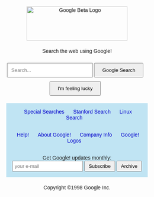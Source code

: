 <!DOCTYPE html>
<html lang="tr">
<head>
  <meta charset="UTF-8">
  <title>Google Beta</title>
    
  <style>
    body {
      font-family: Arial, sans-serif;
    }
    .logo {
      text-align: center;
      margin-top: 20px;
    }
    .search-box {
      text-align: center;
      margin: 20px;
    }
    .search-box input[type="text"] {
      width: 50%;
      padding: 10px;
      margin-top: 10px;
      margin-bottom: 10px;
    }
    .search-box input[type="submit"] {
      padding: 10px 20px;
      margin-right: 10px;
    }
    .links {
      width: 70%;
      margin: auto;
      padding: 15px;
      background-color: #c0e4f3;
      text-align: center;
    }
    .links a {
      text-decoration: none;
      color: #0000cc;
      padding: 5px;
      margin-right: 10px;
    }
    .subscription {
      width: 70%;
      margin: auto;
      padding: 15px;
      background-color: #c0e4f3;
      text-align: center;
    }
    .subscription form {
      display: inline;
    }
    .subscription input[type="email"] {
      padding: 5px;
    }
    .subscription input[type="submit"],
    .subscription button {
      padding: 5px 10px;
    }
    footer {
      text-align: center;
      margin-top: 20px;
    }
    </style>
</head>
<body>
  <div class="logo">
    <img src="https://web.archive.org/web/19990504112211im_/http://www.google.com/google.jpg" alt="Google Beta Logo" width="272" height="92">
  </div>

  <div class="search-box">
    <p>Search the web using Google!</p>
    <input type="text" placeholder="Search...">
    <input type="submit" value="Google Search">
    <input type="submit" value="I'm feeling lucky">
  </div>

  <div class="links">
    <a href="#">Special Searches</a>
    <a href="#">Stanford Search</a>
    <a href="#">Linux Search</a>
  </div>
  <div class="links">
    <a href="#">Help!</a>
    <a href="#">About Google!</a>
    <a href="#">Company Info</a>
    <a href="#">Google! Logos</a>
  </div>

  <div class="subscription">
    <label for="email-subscription">Get Google! updates monthly:</label>
    <form id="email-subscription">
      <input type="email" placeholder="your e-mail">
      <input type="submit" value="Subscribe">
      <button type="button">Archive</button>
    </form>
  </div>

  <footer>
    <p>Copyright ©1998 Google Inc.</p>
  </footer>
</body>
</html>
